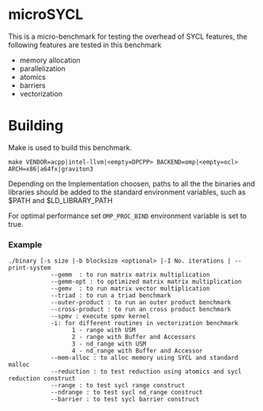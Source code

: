 # microSYCL

This is a micro-benchmark for testing the overhead of SYCL features, the following features are tested in this benchmark 

* memory allocation
* parallelization 
* atomics 
* barriers
* vectorization

# Building 

Make is used to build this benchmark. 

```
make VENDOR=acpp|intel-llvm|<empty=DPCPP> BACKEND=omp|<empty=ocl> ARCH=x86|a64fx|graviton3
```
Depending on the Implementation choosen, paths to all the the binaries and libraries should be added to the standard environment variables, such as $PATH and $LD_LIBRARY_PATH

For optimal performance set `OMP_PROC_BIND` environment variable is set to true. 

### Example

```
./binary [-s size |-b blocksize <optional> |-I No. iterations | --print-system
			--gemm 	: to run matrix matrix multiplication 
			--gemm-opt : to optimized matrix matrix multiplication 
			--gemv 	: to run matrix vector multiplication 
			--triad	: to run a triad benchmark 
			--outer-product	: to run an outer product benchmark
			--cross-product	: to run an cross product benchmark
			--spmv : execute spmv kernel
			-i: for different routines in vectorization benchmark
		    	  1 - range with USM
		    	  2 - range with Buffer and Accessors
		    	  3 - nd_range with USM
		    	  4 - nd_range with Buffer and Accessor
			--mem-alloc	: to alloc memory using SYCL and standard malloc 
			--reduction	: to test reduction using atomics and sycl reduction construct
			--range	: to test sycl range construct
			--ndrange : to test sycl nd_range construct
			--barrier : to test sycl barrier construct
			
   
```

